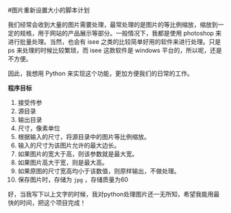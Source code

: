 #图片重新设置大小的脚本计划

我们经常会收到大量的图片需要处理，最常处理的是图片的等比例缩放，缩放到一定的规格，用于网站的产品展示等部分。一般情况下，我都是使用 photoshop 来进行批量处理。当然，也会有 isee 之类的比较简单好用的软件来进行处理。只是 ps 来处理的时候比较繁琐，而 isee 这款软件是 windows 平台的，所以呢，还是不方便。

因此，我想用 Python 来实现这个功能，更加方便我们的日常的工作。

**程序目标**

1. 接受传参
  1. 源目录
  2. 输出目录
  3. 尺寸，像素单位
2. 根据输入的尺寸，将源目录中的图片等比例缩放。
  1. 输入的尺寸为该图片允许的最大边长。
  2. 如果图片的宽大于高，则该参数就是最大宽。
  3. 如果图片高大于宽，则是最大高。
  4. 如果原图的尺寸宽高均小于该数值，则原样输出，不做处理。
3. 保存图片时，存储为 `jpg` ，存储质量为60

好，当我写下以上文字的时候，我对python处理图片还一无所知，希望我能用最快的时间，把这个项目完成！
